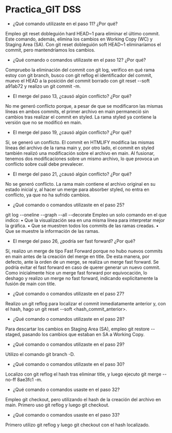 # Practica_GIT DSS
- ¿Qué comando utilizaste en el paso 11? ¿Por qué?

Empleo git reset dobleguión  hard HEAD~1 para eliminar el último commit. Este comando, además, elimina los cambios en Working Copy (WC) y Staging Area (SA). Con git reset dobleguión soft HEAD~1 eliminaríamos el commit, pero mantendríamos los cambios.

- ¿Qué comando o comandos utilizaste en el paso 12? ¿Por qué?

Compruebo la eliminación del commit con git log, verifico en qué rama estoy con git branch, busco con git reflog el identificador del commit, muevo el HEAD a la posición del commit borrado con git reset --soft a91ab72 y realizo un git commit -m.

- El merge del paso 13, ¿causó algún conflicto? ¿Por qué?

No me generó conflicto porque, a pesar de que se modificaron las mismas líneas en ambos commits, el primer archivo en main permaneció sin cambios tras realizar el commit en styled. La rama styled ya contiene la versión que no se modificó en main.

- El merge del paso 19, ¿causó algún conflicto? ¿Por qué?

Sí, se generó un conflicto. El commit en HTMLIFY modifica las mismas líneas del archivo de la rama main y, por otro lado, el commit en styled también realizó una modificación sobre el archivo en main. Al fusionar, tenemos dos modificaciones sobre un mismo archivo, lo que provoca un conflicto sobre cuál debe prevalecer.

- El merge del paso 21, ¿causó algún conflicto? ¿Por qué?

No se generó conflicto. La rama main contiene el archivo original en su estado inicial y, al hacer un merge para absorber styled, no entra en conflicto, ya que no ha sufrido cambios.

- ¿Qué comando o comandos utilizaste en el paso 25?

git log --oneline --graph --all --decorate
Empleo un solo comando en el que indico:
	•	Que la visualización sea en una misma línea para interpretar mejor la gráfica.
	•	Que se muestren todos los commits de las ramas creadas.
	•	Que se muestre la información de las ramas.

- El merge del paso 26, ¿podría ser fast forward? ¿Por qué?

Sí, realizo un merge de tipo Fast Forward porque no hubo nuevos commits en main antes de la creación del merge en title. De esta manera, por defecto, ante la orden de un merge, se realiza un merge fast forward.
Se podría evitar el fast forward en caso de querer generar un nuevo commit. Como inicialmente hice un merge fast forward por equivocación, lo deshago y realizo un merge no fast forward, indicando explícitamente la fusión de main con title.

- ¿Qué comando o comandos utilizaste en el paso 27?

Realizo un git reflog para localizar el commit inmediatamente anterior y, con el hash, hago un git reset --soft <hash_commit_anterior>.

- ¿Qué comando o comandos utilizaste en el paso 28?

Para descartar los cambios en Staging Area (SA), empleo git restore --staged, pasando los cambios que estaban en SA a Working Copy.

- ¿Qué comando o comandos utilizaste en el paso 29?

Utilizo el comando git branch -D.

- ¿Qué comando o comandos utilizaste en el paso 30?

Localizo con git reflog el hash tras eliminar title, y luego ejecuto git merge --no-ff 8ae3fc1 -m.

- ¿Qué comando o comandos usaste en el paso 32?

Empleo git checkout, pero utilizando el hash de la creación del archivo en main. Primero uso git reflog y luego git checkout.

- ¿Qué comando o comandos usaste en el paso 33?

Primero utilizo git reflog y luego git checkout con el hash localizado.
